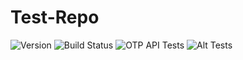 # Test-Repo

![Version](https://img.shields.io/badge/version-5.0.0--beta.20-blue?style=for-the-badge)
![Build Status](https://img.shields.io/github/actions/workflow/status/lasp-lang/partisan/build_and_test.yml?&branch=master&label=build-status&style=for-the-badge)
![OTP API Tests](https://img.shields.io/github/actions/workflow/status/lasp-lang/partisan/otp-test.yml?&branch=master&label=otp-api-tests&style=for-the-badge)
![Alt Tests](https://img.shields.io/github/actions/workflow/status/lasp-lang/partisan/alt-test.yml?&branch=master&label=alt-tests&style=for-the-badge)
